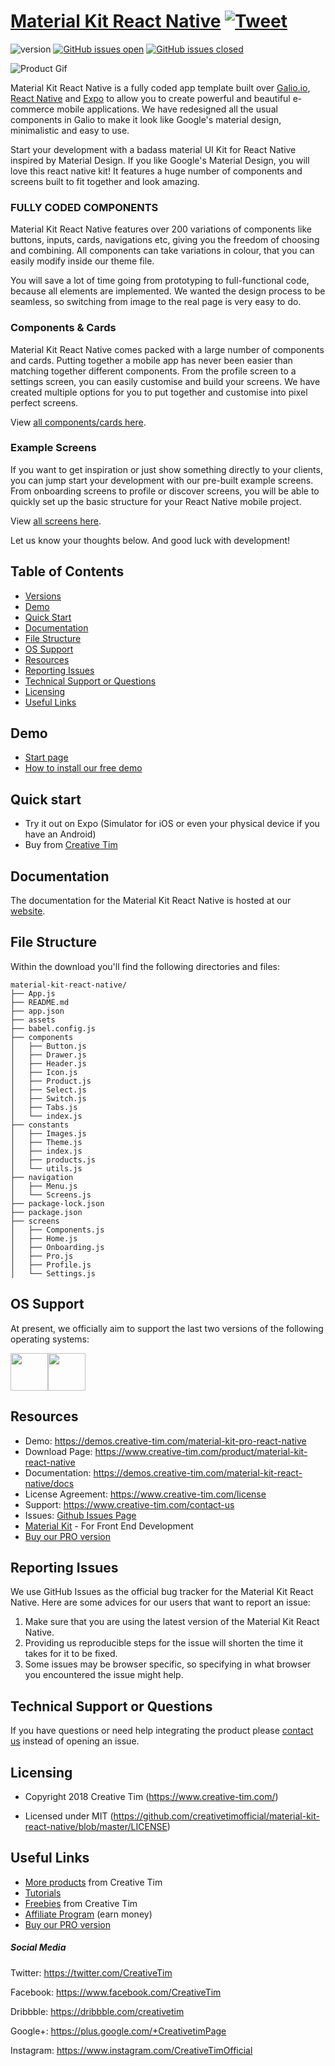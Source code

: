 # [Material Kit React Native](https://creativetimofficial.github.io/material-kit-react-native/docs/#) [![Tweet](https://img.shields.io/twitter/url/http/shields.io.svg?style=social&logo=twitter)](https://twitter.com/home?status=Material%20Kit%20React%20Native,%20a%20cool%20Material%20Kit%20React%20Native%20App%20Template%20%E2%9D%A4%EF%B8%8F%20https%3A//bit.ly/2HObENt%20%23reactnative%20%23material%20%23design%20%23developers%20via%20%40CreativeTim)


 ![version](https://img.shields.io/badge/version-1.0.0-blue.svg)  [![GitHub issues open](https://img.shields.io/github/issues/creativetimofficial/ct-material-kit-react-native.svg?style=flat)](https://github.com/creativetimofficial/ct-material-kit-react-native/issues?q=is%3Aopen+is%3Aissue) [![GitHub issues closed](https://img.shields.io/github/issues-closed-raw/creativetimofficial/ct-material-kit-react-native.svg?maxAge=2592000)](https://github.com/creativetimofficial/ct-material-kit-react-native/issues?q=is%3Aissue+is%3Aclosed)


![Product Gif](https://raw.githubusercontent.com/creativetimofficial/public-assets/master/material-kit-react-native/opt_mkrn_thumbnail.jpg)

Material Kit React Native is a fully coded app template built over [Galio.io](https://galio.io/?ref=creativetim), [React Native](https://facebook.github.io/react-native/?ref=creativetim) and [Expo](https://expo.io/?ref=creativetim) to allow you to create powerful and beautiful e-commerce mobile applications. We have redesigned all the usual components in Galio to make it look like Google's material design, minimalistic and easy to use.

Start your development with a badass material UI Kit for React Native inspired by Material Design. If you like Google's Material Design, you will love this react native kit! It features a huge number of components and screens built to fit together and look amazing. 

### FULLY CODED COMPONENTS

Material Kit React Native features over 200 variations of components like buttons, inputs, cards, navigations etc, giving you the freedom of choosing and combining. All components can take variations in colour, that you can easily modify inside our theme file.

You will save a lot of time going from prototyping to full-functional code, because all elements are implemented. We wanted the design process to be seamless, so switching from image to the real page is very easy to do.

### Components & Cards
Material Kit React Native comes packed with a large number of components and cards. Putting together a mobile app has never been easier than matching together different components. From the profile screen to a settings screen, you can easily customise and build your screens. We have created multiple options for you to put together and customise into pixel perfect screens. 

View [ all components/cards here](https://demos.creative-tim.com/material-kit-react-native/index.html#cards).

### Example Screens
If you want to get inspiration or just show something directly to your clients, you can jump start your development with our pre-built example screens. From onboarding screens to profile or discover screens, you will be able to quickly set up the basic structure for your React Native mobile project. 

View [all screens here](https://demos.creative-tim.com/material-kit-react-native/index.html#screens).


Let us know your thoughts below. And good luck with development!


## Table of Contents

* [Versions](#versions) 
* [Demo](#demo)
* [Quick Start](#quick-start)
* [Documentation](#documentation)
* [File Structure](#file-structure)
* [OS Support](#os-support)
* [Resources](#resources)
* [Reporting Issues](#reporting-issues)
* [Technical Support or Questions](#technical-support-or-questions)
* [Licensing](#licensing)
* [Useful Links](#useful-links)



## Demo

- [Start page](https://demos.creative-tim.com/material-kit-react-native)
- [How to install our free demo](https://demos.creative-tim.com/material-kit-react-native/docs/#/install)


## Quick start
- Try it out on Expo (Simulator for iOS or even your physical device if you have an Android)
- Buy from [Creative Tim](https://www.creative-tim.com/product/material-kit-pro-react-native)


## Documentation
The documentation for the Material Kit React Native is hosted at our [website](https://demos.creative-tim.com/material-kit-react-native/docs/).


## File Structure
Within the download you'll find the following directories and files:

```
material-kit-react-native/
├── App.js
├── README.md
├── app.json
├── assets
├── babel.config.js
├── components
│   ├── Button.js
│   ├── Drawer.js
│   ├── Header.js
│   ├── Icon.js
│   ├── Product.js
│   ├── Select.js
│   ├── Switch.js
│   ├── Tabs.js
│   └── index.js
├── constants
│   ├── Images.js
│   ├── Theme.js
│   ├── index.js
│   ├── products.js
│   └── utils.js
├── navigation
│   ├── Menu.js
│   └── Screens.js
├── package-lock.json
├── package.json
├── screens
│   ├── Components.js
│   ├── Home.js
│   ├── Onboarding.js
│   ├── Pro.js
│   ├── Profile.js
│   └── Settings.js

```


## OS Support

At present, we officially aim to support the last two versions of the following operating systems:

[<img src="https://raw.githubusercontent.com/creativetimofficial/ct-material-kit-pro-react-native/master/assets/android-logo.png" width="60" height="60" />](https://www.creative-tim.com/product/material-kit-pro-react-native)[<img src="https://raw.githubusercontent.com/creativetimofficial/ct-material-kit-pro-react-native/master/assets/apple-logo.png" width="60" height="60" />](https://www.creative-tim.com/product/material-kit-pro-react-native)



## Resources
- Demo: <https://demos.creative-tim.com/material-kit-pro-react-native>
- Download Page: <https://www.creative-tim.com/product/material-kit-react-native>
- Documentation: <https://demos.creative-tim.com/material-kit-react-native/docs>
- License Agreement: <https://www.creative-tim.com/license>
- Support: <https://www.creative-tim.com/contact-us>
- Issues: [Github Issues Page](https://github.com/creativetimofficial/ct-material-kit-react-native/issues)
- [Material Kit](https://www.creative-tim.com/product/material-kit?ref=mkprn-readme) - For Front End Development
- [Buy our PRO version](https://www.creative-tim.com/product/material-kit-pro-react-native)

## Reporting Issues

We use GitHub Issues as the official bug tracker for the Material Kit React Native. Here are some advices for our users that want to report an issue:

1. Make sure that you are using the latest version of the Material Kit React Native.
2. Providing us reproducible steps for the issue will shorten the time it takes for it to be fixed.
3. Some issues may be browser specific, so specifying in what browser you encountered the issue might help.


## Technical Support or Questions

If you have questions or need help integrating the product please [contact us](https://www.creative-tim.com/contact-us) instead of opening an issue.


## Licensing

- Copyright 2018 Creative Tim (https://www.creative-tim.com/)

- Licensed under MIT (https://github.com/creativetimofficial/material-kit-react-native/blob/master/LICENSE)



## Useful Links

- [More products](https://www.creative-tim.com/bootstrap-themes) from Creative Tim
- [Tutorials](https://www.youtube.com/channel/UCVyTG4sCw-rOvB9oHkzZD1w)
- [Freebies](https://www.creative-tim.com/bootstrap-themes/free) from Creative Tim
- [Affiliate Program](https://www.creative-tim.com/affiliates/new) (earn money)
- [Buy our PRO version](https://www.creative-tim.com/product/material-kit-pro-react-native)

##### Social Media

Twitter: <https://twitter.com/CreativeTim>

Facebook: <https://www.facebook.com/CreativeTim>

Dribbble: <https://dribbble.com/creativetim>

Google+: <https://plus.google.com/+CreativetimPage>

Instagram: <https://www.instagram.com/CreativeTimOfficial>

